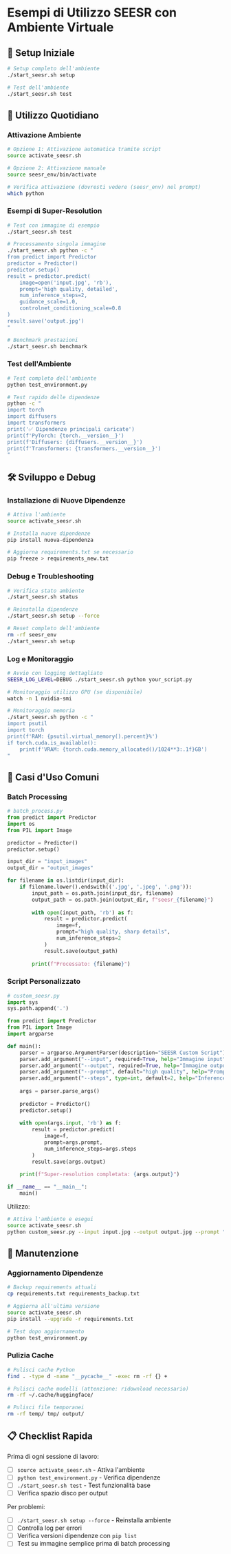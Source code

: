 # Esempi di Utilizzo SEESR con Ambiente Virtuale

## 🚀 Setup Iniziale

```bash
# Setup completo dell'ambiente
./start_seesr.sh setup

# Test dell'ambiente  
./start_seesr.sh test
```

## 💼 Utilizzo Quotidiano

### Attivazione Ambiente

```bash
# Opzione 1: Attivazione automatica tramite script
source activate_seesr.sh

# Opzione 2: Attivazione manuale
source seesr_env/bin/activate

# Verifica attivazione (dovresti vedere (seesr_env) nel prompt)
which python
```

### Esempi di Super-Resolution

```bash
# Test con immagine di esempio
./start_seesr.sh test

# Processamento singola immagine
./start_seesr.sh python -c "
from predict import Predictor
predictor = Predictor()
predictor.setup()
result = predictor.predict(
    image=open('input.jpg', 'rb'),
    prompt='high quality, detailed',
    num_inference_steps=2,
    guidance_scale=1.0,
    controlnet_conditioning_scale=0.8
)
result.save('output.jpg')
"

# Benchmark prestazioni
./start_seesr.sh benchmark
```

### Test dell'Ambiente

```bash
# Test completo dell'ambiente
python test_environment.py

# Test rapido delle dipendenze
python -c "
import torch
import diffusers
import transformers
print('✅ Dipendenze principali caricate')
print(f'PyTorch: {torch.__version__}')
print(f'Diffusers: {diffusers.__version__}')
print(f'Transformers: {transformers.__version__}')
"
```

## 🛠️ Sviluppo e Debug

### Installazione di Nuove Dipendenze

```bash
# Attiva l'ambiente
source activate_seesr.sh

# Installa nuove dipendenze
pip install nuova-dipendenza

# Aggiorna requirements.txt se necessario
pip freeze > requirements_new.txt
```

### Debug e Troubleshooting

```bash
# Verifica stato ambiente
./start_seesr.sh status

# Reinstalla dipendenze
./start_seesr.sh setup --force

# Reset completo dell'ambiente
rm -rf seesr_env
./start_seesr.sh setup
```

### Log e Monitoraggio

```bash
# Avvio con logging dettagliato
SEESR_LOG_LEVEL=DEBUG ./start_seesr.sh python your_script.py

# Monitoraggio utilizzo GPU (se disponibile)
watch -n 1 nvidia-smi

# Monitoraggio memoria
./start_seesr.sh python -c "
import psutil
import torch
print(f'RAM: {psutil.virtual_memory().percent}%')
if torch.cuda.is_available():
    print(f'VRAM: {torch.cuda.memory_allocated()/1024**3:.1f}GB')
"
```

## 🎯 Casi d'Uso Comuni

### Batch Processing

```python
# batch_process.py
from predict import Predictor
import os
from PIL import Image

predictor = Predictor()
predictor.setup()

input_dir = "input_images"
output_dir = "output_images"

for filename in os.listdir(input_dir):
    if filename.lower().endswith(('.jpg', '.jpeg', '.png')):
        input_path = os.path.join(input_dir, filename)
        output_path = os.path.join(output_dir, f"seesr_{filename}")
        
        with open(input_path, 'rb') as f:
            result = predictor.predict(
                image=f,
                prompt="high quality, sharp details",
                num_inference_steps=2
            )
            result.save(output_path)
        
        print(f"Processato: {filename}")
```

### Script Personalizzato

```python
# custom_seesr.py
import sys
sys.path.append('.')

from predict import Predictor
from PIL import Image
import argparse

def main():
    parser = argparse.ArgumentParser(description="SEESR Custom Script")
    parser.add_argument("--input", required=True, help="Immagine input")
    parser.add_argument("--output", required=True, help="Immagine output")
    parser.add_argument("--prompt", default="high quality", help="Prompt")
    parser.add_argument("--steps", type=int, default=2, help="Inference steps")
    
    args = parser.parse_args()
    
    predictor = Predictor()
    predictor.setup()
    
    with open(args.input, 'rb') as f:
        result = predictor.predict(
            image=f,
            prompt=args.prompt,
            num_inference_steps=args.steps
        )
        result.save(args.output)
    
    print(f"Super-resolution completata: {args.output}")

if __name__ == "__main__":
    main()
```

Utilizzo:
```bash
# Attiva l'ambiente e esegui
source activate_seesr.sh
python custom_seesr.py --input input.jpg --output output.jpg --prompt "photorealistic, 4k"
```

## 🔧 Manutenzione

### Aggiornamento Dipendenze

```bash
# Backup requirements attuali
cp requirements.txt requirements_backup.txt

# Aggiorna all'ultima versione
source activate_seesr.sh
pip install --upgrade -r requirements.txt

# Test dopo aggiornamento
python test_environment.py
```

### Pulizia Cache

```bash
# Pulisci cache Python
find . -type d -name "__pycache__" -exec rm -rf {} +

# Pulisci cache modelli (attenzione: ridownload necessario)
rm -rf ~/.cache/huggingface/

# Pulisci file temporanei
rm -rf temp/ tmp/ output/
```

## 📋 Checklist Rapida

Prima di ogni sessione di lavoro:

- [ ] `source activate_seesr.sh` - Attiva l'ambiente
- [ ] `python test_environment.py` - Verifica dipendenze
- [ ] `./start_seesr.sh test` - Test funzionalità base
- [ ] Verifica spazio disco per output

Per problemi:

- [ ] `./start_seesr.sh setup --force` - Reinstalla ambiente
- [ ] Controlla log per errori
- [ ] Verifica versioni dipendenze con `pip list`
- [ ] Test su immagine semplice prima di batch processing
